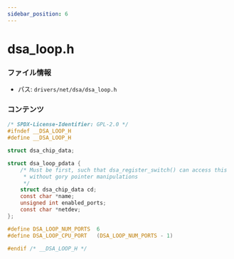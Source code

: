 ```yaml
---
sidebar_position: 6
---
```

# dsa_loop.h

### ファイル情報

- パス: `drivers/net/dsa/dsa_loop.h`

### コンテンツ

```h
/* SPDX-License-Identifier: GPL-2.0 */
#ifndef __DSA_LOOP_H
#define __DSA_LOOP_H

struct dsa_chip_data;

struct dsa_loop_pdata {
	/* Must be first, such that dsa_register_switch() can access this
	 * without gory pointer manipulations
	 */
	struct dsa_chip_data cd;
	const char *name;
	unsigned int enabled_ports;
	const char *netdev;
};

#define DSA_LOOP_NUM_PORTS	6
#define DSA_LOOP_CPU_PORT	(DSA_LOOP_NUM_PORTS - 1)

#endif /* __DSA_LOOP_H */

```

